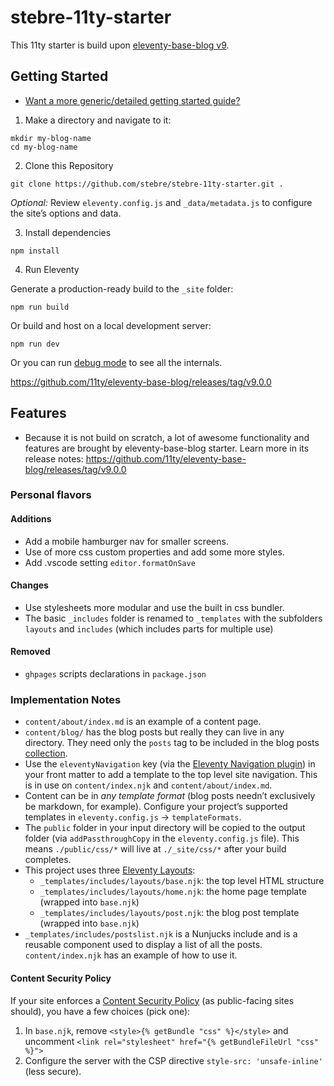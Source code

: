 # stebre-11ty-starter

This 11ty starter is build upon [eleventy-base-blog v9](https://github.com/11ty/eleventy-base-blog/releases/tag/v9.0.0).

## Getting Started

* [Want a more generic/detailed getting started guide?](https://www.11ty.dev/docs/getting-started/)

1. Make a directory and navigate to it:

```
mkdir my-blog-name
cd my-blog-name
```

2. Clone this Repository

```
git clone https://github.com/stebre/stebre-11ty-starter.git .
```

_Optional:_ Review `eleventy.config.js` and `_data/metadata.js` to configure the site’s options and data.

3. Install dependencies

```
npm install
```

4. Run Eleventy

Generate a production-ready build to the `_site` folder:

```
npm run build
```

Or build and host on a local development server:

```
npm run dev
```

Or you can run [debug mode](https://www.11ty.dev/docs/debugging/) to see all the internals.

https://github.com/11ty/eleventy-base-blog/releases/tag/v9.0.0


## Features

- Because it is not build on scratch, a lot of awesome functionality and features are brought by eleventy-base-blog starter. Learn more in its release notes: https://github.com/11ty/eleventy-base-blog/releases/tag/v9.0.0

### Personal flavors

#### Additions

- Add a mobile hamburger nav for smaller screens.
- Use of more css custom properties and add some more styles.
- Add .vscode setting `editor.formatOnSave`

#### Changes

- Use stylesheets more modular and use the built in css bundler.
- The basic `_includes` folder is renamed to `_templates` with the subfolders `layouts` and `includes` (which includes parts for multiple use)

#### Removed

- `ghpages` scripts declarations in `package.json`

### Implementation Notes

- `content/about/index.md` is an example of a content page.
- `content/blog/` has the blog posts but really they can live in any directory. They need only the `posts` tag to be included in the blog posts [collection](https://www.11ty.dev/docs/collections/).
- Use the `eleventyNavigation` key (via the [Eleventy Navigation plugin](https://www.11ty.dev/docs/plugins/navigation/)) in your front matter to add a template to the top level site navigation. This is in use on `content/index.njk` and `content/about/index.md`.
- Content can be in _any template format_ (blog posts needn’t exclusively be markdown, for example). Configure your project’s supported templates in `eleventy.config.js` -> `templateFormats`.
- The `public` folder in your input directory will be copied to the output folder (via `addPassthroughCopy` in the `eleventy.config.js` file). This means `./public/css/*` will live at `./_site/css/*` after your build completes.
- This project uses three [Eleventy Layouts](https://www.11ty.dev/docs/layouts/):
	- `_templates/includes/layouts/base.njk`: the top level HTML structure
	- `_templates/includes/layouts/home.njk`: the home page template (wrapped into `base.njk`)
	- `_templates/includes/layouts/post.njk`: the blog post template (wrapped into `base.njk`)
- `_templates/includes/postslist.njk` is a Nunjucks include and is a reusable component used to display a list of all the posts. `content/index.njk` has an example of how to use it.

#### Content Security Policy

If your site enforces a [Content Security Policy](https://developer.mozilla.org/en-US/docs/Web/HTTP/CSP) (as public-facing sites should), you have a few choices (pick one):

1. In `base.njk`, remove `<style>{% getBundle "css" %}</style>` and uncomment `<link rel="stylesheet" href="{% getBundleFileUrl "css" %}">`
2. Configure the server with the CSP directive `style-src: 'unsafe-inline'` (less secure).
